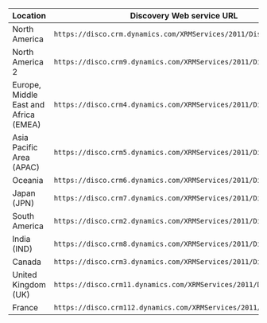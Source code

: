 |Location|Discovery Web service URL|
|--------------|-------------------------------| 
|North America|`https://disco.crm.dynamics.com/XRMServices/2011/Discovery.svc`|
|North America 2|`https://disco.crm9.dynamics.com/XRMServices/2011/Discovery.svc`|
|Europe, Middle East and Africa (EMEA)|`https://disco.crm4.dynamics.com/XRMServices/2011/Discovery.svc`|
|Asia Pacific Area (APAC)|`https://disco.crm5.dynamics.com/XRMServices/2011/Discovery.svc`|
|Oceania|`https://disco.crm6.dynamics.com/XRMServices/2011/Discovery.svc`|
|Japan (JPN)|`https://disco.crm7.dynamics.com/XRMServices/2011/Discovery.svc`|
|South America|`https://disco.crm2.dynamics.com/XRMServices/2011/Discovery.svc`|
|India (IND)|`https://disco.crm8.dynamics.com/XRMServices/2011/Discovery.svc`|
|Canada|`https://disco.crm3.dynamics.com/XRMServices/2011/Discovery.svc`|
|United Kingdom (UK)|`https://disco.crm11.dynamics.com/XRMServices/2011/Discovery.svc`|
|France|`https://disco.crm112.dynamics.com/XRMServices/2011/Discovery.svc`|
